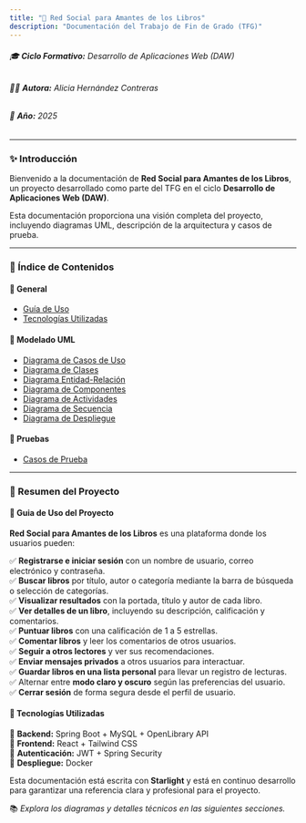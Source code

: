 ```yaml
---
title: "📖 Red Social para Amantes de los Libros"
description: "Documentación del Trabajo de Fin de Grado (TFG)"
---
```


###### 🎓 **Ciclo Formativo:** Desarrollo de Aplicaciones Web (DAW)
###### 👩‍💻 **Autora:** Alicia Hernández Contreras  
###### 📅 **Año:** 2025 
---

### ✨ Introducción

Bienvenido a la documentación de **Red Social para Amantes de los Libros**, un proyecto desarrollado como parte del TFG en el ciclo **Desarrollo de Aplicaciones Web (DAW)**.  

Esta documentación proporciona una visión completa del proyecto, incluyendo diagramas UML, descripción de la arquitectura y casos de prueba.

---

### 🚀 Índice de Contenidos

#### 📌 General
- [Guía de Uso](#guia-de-uso-del-proyecto)
- [Tecnologías Utilizadas](#tecnologias-utilizadas)


#### 📌 Modelado UML
- [Diagrama de Casos de Uso](../casos-de-uso)
- [Diagrama de Clases](../clases)
- [Diagrama Entidad-Relación](../entidad-relacion)
- [Diagrama de Componentes](../componentes)
- [Diagrama de Actividades](../actividades)
- [Diagrama de Secuencia](../secuencia)
- [Diagrama de Despliegue](../despliegue)


#### 📌 Pruebas 
- [Casos de Prueba](../pruebas)

---

### 🎯 Resumen del Proyecto
<a name="guia-de-uso-del-proyecto"></a>

#### 📝 Guia de Uso del Proyecto

**Red Social para Amantes de los Libros** es una plataforma donde los usuarios pueden:


✅ **Registrarse e iniciar sesión** con un nombre de usuario, correo electrónico y contraseña.  
✅ **Buscar libros** por título, autor o categoría mediante la barra de búsqueda o selección de categorías.  
✅ **Visualizar resultados** con la portada, título y autor de cada libro.  
✅ **Ver detalles de un libro**, incluyendo su descripción, calificación y comentarios.  
✅ **Puntuar libros** con una calificación de 1 a 5 estrellas.  
✅ **Comentar libros** y leer los comentarios de otros usuarios.  
✅ **Seguir a otros lectores** y ver sus recomendaciones.  
✅ **Enviar mensajes privados** a otros usuarios para interactuar.  
✅ **Guardar libros en una lista personal** para llevar un registro de lecturas.  
✅ Alternar entre **modo claro y oscuro** según las preferencias del usuario.  
✅ **Cerrar sesión** de forma segura desde el perfil de usuario.  


<a name="tecnologias-utilizadas"></a>

#### 🔧 Tecnologías Utilizadas

📍 **Backend:** Spring Boot + MySQL + OpenLibrary API  
📍 **Frontend:** React + Tailwind CSS  
📍 **Autenticación:** JWT + Spring Security   
📍 **Despliegue:** Docker



Esta documentación está escrita con **Starlight** y está en continuo desarrollo para garantizar una referencia clara y profesional para el proyecto.  

📚 _Explora los diagramas y detalles técnicos en las siguientes secciones._
